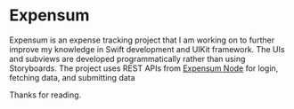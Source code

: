 # Expensum
Expensum is an expense tracking project that I am working on to further improve my knowledge in Swift development and UIKit framework.
The UIs and subviews are developed programmatically rather than using Storyboards.
The project uses REST APIs from [Expensum Node](https://github.com/chrisjalf/expensum_node) for login, fetching data, and submitting data

Thanks for reading.
